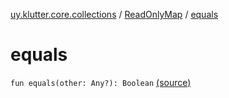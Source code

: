 [uy.klutter.core.collections](../index.md) / [ReadOnlyMap](index.md) / [equals](.)


# equals
<code>fun equals(other: Any?): Boolean</code> [(source)](https://github.com/kohesive/klutter/blob/master/core-jdk6/src/main/kotlin/uy/klutter/core/common/Immutable.kt#L179)<br/>

